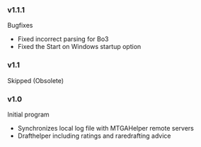 ### v1.1.1

Bugfixes
- Fixed incorrect parsing for Bo3
- Fixed the Start on Windows startup option

### v1.1

Skipped (Obsolete)

### v1.0

Initial program
- Synchronizes local log file with MTGAHelper remote servers
- Drafthelper including ratings and raredrafting advice
